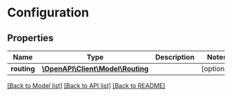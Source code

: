 # Configuration

## Properties
Name | Type | Description | Notes
------------ | ------------- | ------------- | -------------
**routing** | [**\OpenAPI\Client\Model\Routing**](Routing.md) |  | [optional] 

[[Back to Model list]](../README.md#documentation-for-models) [[Back to API list]](../README.md#documentation-for-api-endpoints) [[Back to README]](../README.md)



